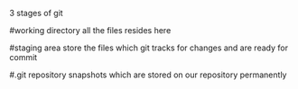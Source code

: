 3 stages of git 

#working directory
all the files resides here

#staging area
store the files which git tracks for changes and are ready for commit 

#.git repository
snapshots which are stored on our repository permanently
